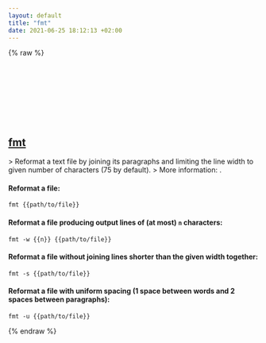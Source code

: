 ```yaml
---
layout: default
title: "fmt"
date: 2021-06-25 18:12:13 +02:00
---
```

{% raw %}
<h2 id="fmt">
  <a href="/en/common/fmt.html">fmt</a> <a href="#fmt"><svg class="icon">
    <use href="/assets/images/unicode_sprite.svg#link" />
  </svg></a>
</h2>
> Reformat a text file by joining its paragraphs and limiting the line width to given number of characters (75 by default).
> More information: <https://www.gnu.org/software/coreutils/fmt>.

#### Reformat a file:
```shell
fmt {{path/to/file}}
```
#### Reformat a file producing output lines of (at most) `n` characters:
```shell
fmt -w {{n}} {{path/to/file}}
```
#### Reformat a file without joining lines shorter than the given width together:
```shell
fmt -s {{path/to/file}}
```
#### Reformat a file with uniform spacing (1 space between words and 2 spaces between paragraphs):
```shell
fmt -u {{path/to/file}}
```
{% endraw %}
